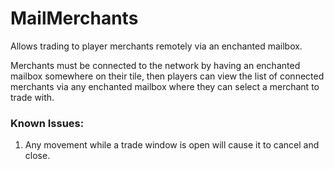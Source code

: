 # MailMerchants

Allows trading to player merchants remotely via an enchanted mailbox.

Merchants must be connected to the network by having an enchanted mailbox somewhere on their tile, then players can view the list of connected merchants via any enchanted mailbox where they can select a merchant to trade with.

### Known Issues:
1. Any movement while a trade window is open will cause it to cancel and close.